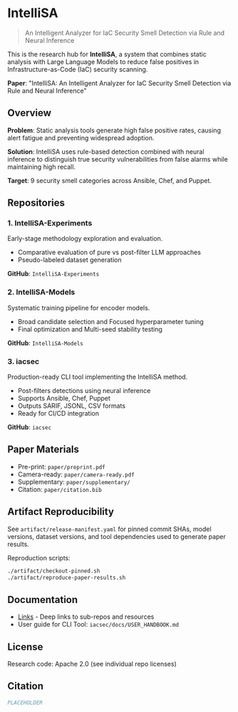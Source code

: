 # IntelliSA

> An Intelligent Analyzer for IaC Security Smell Detection via Rule and Neural Inference

This is the research hub for **IntelliSA**, a system that combines static analysis with Large Language Models to reduce false positives in Infrastructure-as-Code (IaC) security scanning.

**Paper**: "IntelliSA: An Intelligent Analyzer for IaC Security Smell Detection via Rule and Neural Inference"

## Overview

**Problem**: Static analysis tools generate high false positive rates, causing alert fatigue and preventing widespread adoption.

**Solution**: IntelliSA uses rule-based detection combined with neural inference to distinguish true security vulnerabilities from false alarms while maintaining high recall.

**Target**: 9 security smell categories across Ansible, Chef, and Puppet.

## Repositories

### 1. IntelliSA-Experiments

Early-stage methodology exploration and evaluation.

- Comparative evaluation of pure vs post-filter LLM approaches
- Pseudo-labeled dataset generation

**GitHub**: `IntelliSA-Experiments`

### 2. IntelliSA-Models

Systematic training pipeline for encoder models.

- Broad candidate selection and Focused hyperparameter tuning
- Final optimization and Multi-seed stability testing

**GitHub**: `IntelliSA-Models`

### 3. iacsec

Production-ready CLI tool implementing the IntelliSA method.

- Post-filters detections using neural inference
- Supports Ansible, Chef, Puppet
- Outputs SARIF, JSONL, CSV formats
- Ready for CI/CD integration

**GitHub**: `iacsec`

## Paper Materials

- Pre-print: `paper/preprint.pdf`
- Camera-ready: `paper/camera-ready.pdf`
- Supplementary: `paper/supplementary/`
- Citation: `paper/citation.bib`

## Artifact Reproducibility

See `artifact/release-manifest.yaml` for pinned commit SHAs, model versions, dataset versions, and tool dependencies used to generate paper results.

Reproduction scripts:

```bash
./artifact/checkout-pinned.sh
./artifact/reproduce-paper-results.sh
```

## Documentation

- [Links](links.md) - Deep links to sub-repos and resources
- User guide for CLI Tool: `iacsec/docs/USER_HANDBOOK.md`

## License

Research code: Apache 2.0 (see individual repo licenses)

## Citation

```bibtex
PLACEHOLDER
```
